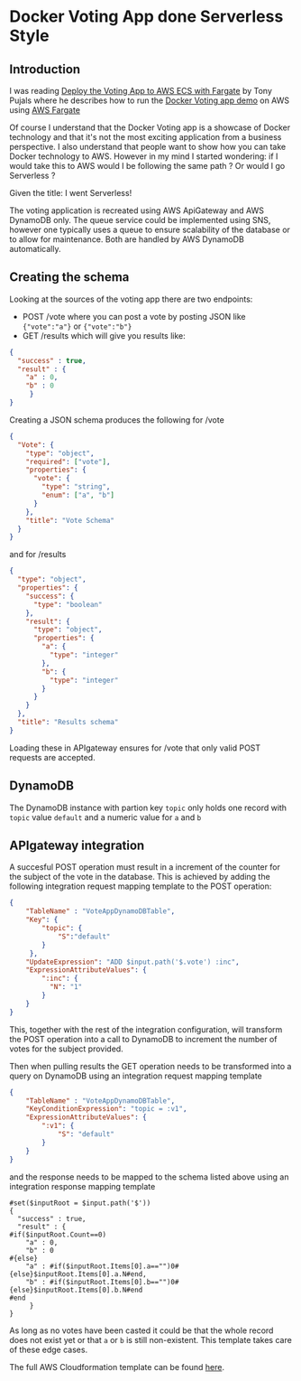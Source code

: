 Docker Voting App done Serverless Style
=======================================

## Introduction
I was reading [Deploy the Voting App to AWS ECS with Fargate] by Tony Pujals where he describes how to run the [Docker Voting app demo] on AWS using [AWS Fargate]

  [Deploy the Voting App to AWS ECS with Fargate]:https://medium.com/@tonypujals/deploy-the-voting-app-to-aws-ecs-with-fargate-
  [Docker Voting app demo]:https://github.com/subfuzion/docker-voting-app-nodejs
  [AWS Fargate]:https://aws.amazon.com/fargate/

Of course I understand that the Docker Voting app is a showcase of Docker technology and that it's not the most exciting application from a business perspective. I also understand that people want to show how you can take Docker technology to AWS. However in my mind I started wondering: if I would take this to AWS would I be following the same path ? Or would I go Serverless ?

Given the title: I went Serverless!

The voting application is recreated using AWS ApiGateway and AWS DynamoDB only. The queue service could be implemented using SNS, however one typically uses a queue to ensure scalability of the database or to allow for maintenance. Both are handled by AWS DynamoDB automatically.

## Creating the schema
Looking at the sources of the voting app there are two endpoints:
- POST /vote where you can post a vote by posting JSON like `{"vote":"a"}` or `{"vote":"b"}`
- GET /results which will give you results like:
```json
{
  "success" : true,
  "result" : {
    "a" : 0,
    "b" : 0
     }
}
```

Creating a JSON schema produces the following for /vote

```json
{
  "Vote": {
    "type": "object",
    "required": ["vote"],
    "properties": {
      "vote": {
        "type": "string",
        "enum": ["a", "b"]
      }
    },
    "title": "Vote Schema"
  }
}
```
and for /results

```json
{
  "type": "object",
  "properties": {
    "success": {
      "type": "boolean"
    },
    "result": {
      "type": "object",
      "properties": {
        "a": {
          "type": "integer"
        },
        "b": {
          "type": "integer"
        }
      }
    }
  },
  "title": "Results schema"
}
```

Loading these in APIgateway ensures for /vote that only valid POST requests are accepted.

## DynamoDB
The DynamoDB instance with partion key `topic` only holds one record with `topic` value `default` and a numeric value for `a` and `b`

## APIgateway integration
A succesful POST operation must result in a increment of the counter for the subject of the vote in the database.
This is achieved by adding the following integration request mapping template to the POST operation:
```json
{
    "TableName" : "VoteAppDynamoDBTable",
    "Key": {
        "topic": {
            "S":"default"
        }
     },
    "UpdateExpression": "ADD $input.path('$.vote') :inc",
    "ExpressionAttributeValues": {
        ":inc": {
          "N": "1"
        }
    }
}
```
This, together with the rest of the integration configuration, will transform the POST operation into a call to DynamoDB to increment the number of votes for the subject provided.

Then when pulling results the GET operation needs to be transformed into a query on DynamoDB using an integration request mapping template
```json
{
    "TableName" : "VoteAppDynamoDBTable",
    "KeyConditionExpression": "topic = :v1",
    "ExpressionAttributeValues": {
        ":v1": {
            "S": "default"
        }
    }
}
```
and the response needs to be mapped to the schema listed above using an integration response mapping template
```
#set($inputRoot = $input.path('$'))
{
  "success" : true,
  "result" : {
#if($inputRoot.Count==0)
    "a" : 0,
    "b" : 0
#{else}
    "a" : #if($inputRoot.Items[0].a=="")0#{else}$inputRoot.Items[0].a.N#end,
    "b" : #if($inputRoot.Items[0].b=="")0#{else}$inputRoot.Items[0].b.N#end
#end
     }
}
```
As long as no votes have been casted it could be that the whole record does not exist yet or that `a` or `b` is still non-existent. This template takes care of these edge cases.

The full AWS Cloudformation template can be found [here].

  [here]:voteApp-CF-template.json
